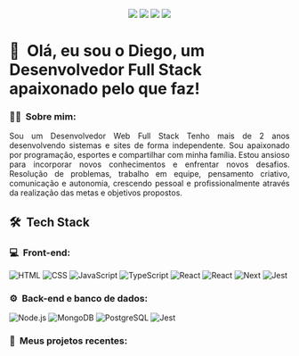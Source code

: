 <p align="center">
   <a href="mailto:diegobtistadev@gmail.com"><img src="https://img.shields.io/badge/-Email-D14836?style=flat-square&logo=Gmail&logoColor=white"/></a>
   <a href="https://www.linkedin.com/in/diego-batista-91a22b360"><img src="https://img.shields.io/badge/-LinkedIn-0077B5?style=flat-square&logo=Linktree&logoColor=white"/></a>
   <a href="https://instagram.com/marinenderson"><img src="https://img.shields.io/badge/-Instagram_-E4405F?style=flat-square&logo=Instagram&logoColor=white"/></a>
   <a href="https://diego-dev-lac.vercel.app"><img src="https://img.shields.io/badge/-Portfolio-4db5ff?style=flat-square&logo=Google-Chrome&logoColor=white"/></a>
</p>

<h1>👋 &nbsp;Olá, eu sou o Diego, um Desenvolvedor Full Stack apaixonado pelo que faz!</h1>

<h3>👨‍💻 &nbsp;Sobre mim:</h3>

<p align="justify">
Sou um Desenvolvedor Web Full Stack Tenho mais de 2 anos desenvolvendo sistemas e sites de forma independente. Sou apaixonado por programação, esportes e compartilhar com minha família. Estou ansioso para incorporar novos conhecimentos e enfrentar novos desafios. Resolução de problemas, trabalho em equipe, pensamento criativo, comunicação e autonomia, crescendo pessoal e profissionalmente através da realização das metas e objetivos propostos.
</p>

<h2> 🛠 &nbsp;Tech Stack</h2>

<h3>💻 &nbsp;Front-end:</h3>

![HTML](https://img.shields.io/badge/-HTML-333333?style=flat&logo=HTML5)
![CSS](https://img.shields.io/badge/-CSS-333333?style=flat&logo=CSS3&logoColor=1572B6)
![JavaScript](https://img.shields.io/badge/-JavaScript-333333?style=flat&logo=javascript)
![TypeScript](https://img.shields.io/badge/-TypeScript-333333?style=flat&logo=typescript&logoColor=2D79C7)
![React](https://img.shields.io/badge/-React-333333?style=flat&logo=react)
![React](https://img.shields.io/badge/-React%20Native-333333?style=flat&logo=react)
![Next](https://img.shields.io/badge/-Next-333333?style=flat&logo=next.js)
![Jest](https://img.shields.io/badge/-Jest-333333?style=flat&logo=jest&logoColor=E535AB)

<h3>⚙️ &nbsp;Back-end e banco de dados:</h3>

![Node.js](https://img.shields.io/badge/-Node.js-333333?style=flat&logo=node.js)
![MongoDB](https://img.shields.io/badge/-MongoDB-333333?style=flat&logo=mongodb)
![PostgreSQL](https://img.shields.io/badge/-PostgreSQL-333333?style=flat&logo=postgresql)
![Jest](https://img.shields.io/badge/-Jest-333333?style=flat&logo=jest&logoColor=E535AB)

<h3>💼 &nbsp;Meus projetos recentes:</h3>

